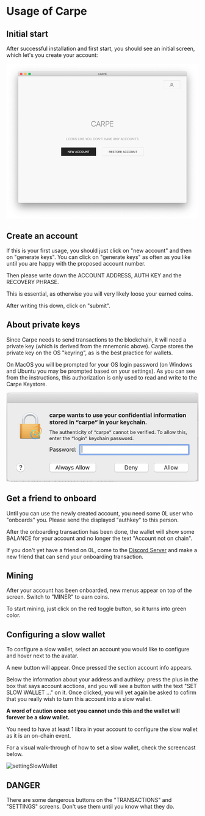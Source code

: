 # Usage of Carpe

## Initial start

After successful installation and first start, you should see an initial screen, which let's you create your account:

![screen01](./img/welcome-carpe.png)

## Create an account

If this is your first usage, you should just click on "new account" and then on "generate keys". You can click on "generate keys" as often as you like until you are happy with the proposed account number.

Then please write down the ACCOUNT ADDRESS, AUTH KEY and the RECOVERY PHRASE.

This is essential, as otherwise you will very likely loose your earned coins.

After writing this down, click on "submit".

## About private keys

Since Carpe needs to send transactions to the blockchain, it will need a private key (which is derived from the mnemonic above). Carpe stores the private key on the OS "keyring", as is the best practice for wallets.

On MacOS you will be prompted for your OS login password (on Windows and Ubuntu you may be prompted based on your settings). As you can see from the instructions, this authorization is only used to read and write to the Carpe Keystore.

![screen01](./img/keyring.png)

## Get a friend to onboard

Until you can use the newly created account, you need some 0L user who "onboards" you. Please send the displayed "authkey" to this person.

After the onboarding transaction has been done, the wallet will show some BALANCE for your account and no longer the text "Account not on chain".

If you don't yet have a friend on 0L, come to the [Discord Server](https://discord.gg/AzCp63pggW) and make a new friend that can send your onboarding transaction.

## Mining

After your account has been onboarded, new menus appear on top of the screen. Switch to "MINER" to earn coins.

To start mining, just click on the red toggle button, so it turns into green color.

## Configuring a slow wallet

To configure a slow wallet, select an account you would like to configure and hover next to the avatar.

A new button will appear. Once pressed the section account info appears.

Below the information about your address and authkey: press the plus in the box that says account acctions, and you will see a button with the text "SET SLOW WALLET ..." on it. 
Once clicked, you will yet again be asked to cofirm that you really wish to turn this account into a slow wallet. 

**A word of caution once set you cannot undo this and the wallet will forever be a slow wallet.**

You need to have at least 1 libra in your account to configure the slow wallet as it is an on-chain event.

For a visual walk-through of how to set a slow wallet, check the screencast below.

![settingSlowWallet](https://github.com/Teisson/carpe/assets/97843018/143f3abd-4f32-4301-8762-0896b8bc882b)


## DANGER

There are some dangerous buttons on the "TRANSACTIONS" and "SETTINGS" screens. Don't use them until you know what they do.

